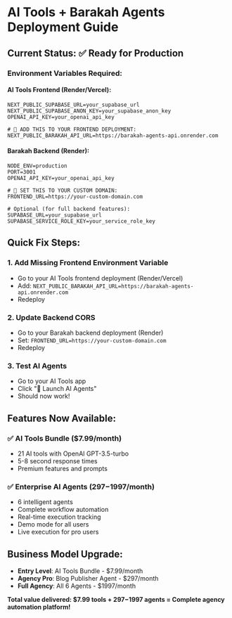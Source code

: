 # AI Tools + Barakah Agents Deployment Guide

## Current Status: ✅ Ready for Production

### Environment Variables Required:

#### AI Tools Frontend (Render/Vercel):
```env
NEXT_PUBLIC_SUPABASE_URL=your_supabase_url
NEXT_PUBLIC_SUPABASE_ANON_KEY=your_supabase_anon_key
OPENAI_API_KEY=your_openai_api_key

# 🚨 ADD THIS TO YOUR FRONTEND DEPLOYMENT:
NEXT_PUBLIC_BARAKAH_API_URL=https://barakah-agents-api.onrender.com
```

#### Barakah Backend (Render):
```env
NODE_ENV=production
PORT=3001
OPENAI_API_KEY=your_openai_api_key

# 🚨 SET THIS TO YOUR CUSTOM DOMAIN:
FRONTEND_URL=https://your-custom-domain.com

# Optional (for full backend features):
SUPABASE_URL=your_supabase_url
SUPABASE_SERVICE_ROLE_KEY=your_service_role_key
```

## Quick Fix Steps:

### 1. Add Missing Frontend Environment Variable
- Go to your AI Tools frontend deployment (Render/Vercel)
- Add: `NEXT_PUBLIC_BARAKAH_API_URL=https://barakah-agents-api.onrender.com`
- Redeploy

### 2. Update Backend CORS
- Go to your Barakah backend deployment (Render)
- Set: `FRONTEND_URL=https://your-custom-domain.com`
- Redeploy

### 3. Test AI Agents
- Go to your AI Tools app
- Click "🤖 Launch AI Agents"
- Should now work!

## Features Now Available:

### ✅ AI Tools Bundle ($7.99/month)
- 21 AI tools with OpenAI GPT-3.5-turbo
- 5-8 second response times
- Premium features and prompts

### ✅ Enterprise AI Agents ($297-$1997/month)
- 6 intelligent agents
- Complete workflow automation
- Real-time execution tracking
- Demo mode for all users
- Live execution for pro users

## Business Model Upgrade:
- **Entry Level**: AI Tools Bundle - $7.99/month
- **Agency Pro**: Blog Publisher Agent - $297/month  
- **Full Agency**: All 6 Agents - $1997/month

**Total value delivered: $7.99 tools + $297-$1997 agents = Complete agency automation platform!**